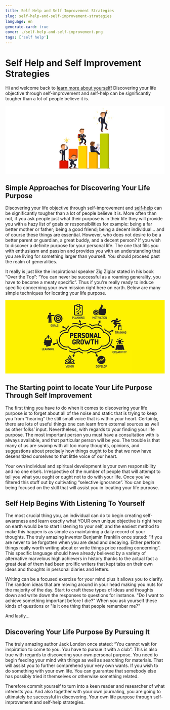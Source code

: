 ```yaml
---
title: Self Help and Self Improvement Strategies
slug: self-help-and-self-improvement-strategies
language: en
generate-card: true
cover: ./self-help-and-self-improvement.png
tags: ['self help']
---
```


# Self Help and Self Improvement Strategies

Hi and welcome back to [learn more about yourself](https://learnmoreaboutyourself.com/)! Discovering your life objective through self-improvement and self-help can be significantly tougher than a lot of people believe it is.

![](./self-help-and-self-improvement.png)

## Simple Approaches for Discovering Your Life Purpose

Discovering your life objective through self-improvement and [self-help](https://en.wikipedia.org/wiki/Self-help) can be significantly tougher than a lot of people believe it is. More often than not, if you ask people just what their purpose is in their life they will provide you with a hazy list of goals or responsibilities for example: being a far better mother or father; being a good friend; being a decent individual… and of course these things are essential. However, who does not desire to be a better parent or guardian, a great buddy, and a decent person? If you wish to discover a definite purpose for your personal life. The one that fills you with enthusiasm and passion and provides you with an understanding that you are living for something larger than yourself. You should proceed past the realm of generalities.

It really is just like the inspirational speaker Zig Ziglar stated in his book “Over the Top”: “You can never be successful as a roaming generality, you have to become a meaty specific”. Thus if you're really ready to induce specific concerning your own mission right here on earth. Below are many simple techniques for locating your life purpose.

![](./Self-Improvement.png)

## The Starting point to locate Your Life Purpose Through Self Improvement

The first thing you have to do when it comes to discovering your life purpose is to forget about all of the noise and static that is trying to keep you from “hearing” the still small voice that is within your heart. Certainly, there are lots of useful things one can learn from external sources as well as other folks’ input. Nevertheless, with regards to your finding your life purpose. The most important person you must have a consultation with is always available, and that particular person will be you. The trouble is that many of us are swamp with all too many thoughts, opinions, and suggestions about precisely how things ought to be that we now have desensitized ourselves to that little voice of our heart.

Your own individual and spiritual development is your own responsibility and no one else’s. Irrespective of the number of people that will attempt to tell you what you ought or ought not to do with your life. Once you’ve filtered this stuff out by cultivating “selective ignorance”. You can begin being focused on the skill that will assist you in locating your life purpose.

## Self Help Begins With Listening To Yourself

The most crucial thing you, an individual can do to begin creating self-awareness and learn exactly what YOUR own unique objective is right here on earth would be to start listening to your self, and the easiest method to make this happen is as simple as maintaining a daily record of your thoughts. The truly amazing inventor Benjamin Franklin once stated: “If you are never to be forgotten when you are dead and decaying. Either perform things really worth writing about or write things price reading concerning”. This specific language should have already believed by a variety of alternative marvelous high achievers in history thanks to the actual fact a great deal of them had been prolific writers that kept tabs on their own ideas and thoughts in personal diaries and letters.

Writing can be a focused exercise for your mind plus it allows you to clarify. The random ideas that are moving around in your head making you nuts for the majority of the day. Start to craft these types of ideas and thoughts down and write down the responses to questions for instance. "Do I want to achieve something important before I die?" When you ask yourself these kinds of questions or "Is it one thing that people remember me?"

And lastly...

## Discovering Your Life Purpose By Pursuing It

The truly amazing author Jack London once stated: “You cannot wait for inspiration to come to you. You have to pursue it with a club”. This is also true with regards to discovering your own personal purpose. You need to begin feeding your mind with things as well as searching for materials. That will assist you to further comprehend your very own wants. If you wish to do something with your own life. You can guarantee that somebody else has possibly tried it themselves or otherwise something related.

Therefore commit yourself to turn into a keen reader and researcher of what interests you. And also together with your own journaling, you are going to ultimately be successful in discovering. Your own life purpose through self-improvement and self-help strategies.
